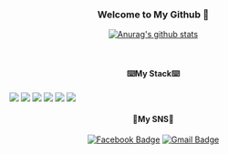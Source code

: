 <h3 align="center"> Welcome to My Github 👋</h3>
<div align="center">
  
  [![Anurag's github stats](https://github-readme-stats.vercel.app/api?username=kimkh05)](https://github.com/anuraghazra/github-readme-stats)
</div>

<br>

<h4 align="center">⌨️My Stack⌨️</h4>

<span align = "center"><img src="https://img.shields.io/badge/HTML-e34f26?style=flat&logo=html5&logoColor=white"/></span>
<span align = "center"><img src="https://img.shields.io/badge/CSS-1572b6?style=flat&logo=css3&logoColor=white"/></span>
<span align = "center"><img src="https://img.shields.io/badge/JavaScript-F7DF1E?style=flat&logo=JavaScript&logoColor=white"/></span>
<span align = "center"><img src="https://img.shields.io/badge/C-A8B9CC?style=flat-square&logo=C&logoColor=white"/></span> 
<span align = "center"><img src="https://img.shields.io/badge/C++-00599C?style=flat-square&logo=C++&logoColor=white"/></span>
<span align = "center"><img src="https://img.shields.io/badge/Java-007396?style=flat-square&logo=Java&logoColor=white"/></span> 


<h4 align = "center">🤗My SNS🤗</h4>

<div align="center">
  
  [![Facebook Badge](https://img.shields.io/badge/facebook-1877f2?style=flat-square&logo=facebook&logoColor=white&link=https://https://www.facebook.com/profile.php?id=100013169317117)](https://www.facebook.com/profile.php?id=100013169317117)
[![Gmail Badge](https://img.shields.io/badge/Gmail-d14836?style=flat-square&logo=Gmail&logoColor=white&link=mailto:nestjs05@gmail.com)](mailto:nestjs05@gmail.com)

</div>
